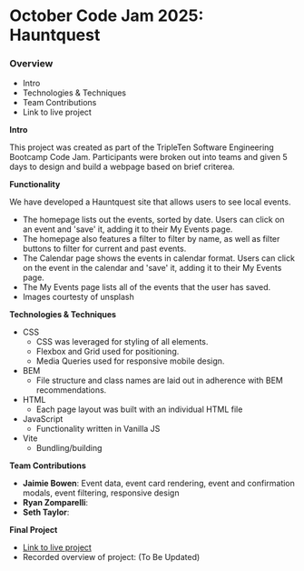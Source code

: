 # October Code Jam 2025: Hauntquest

### Overview

- Intro
- Technologies & Techniques
- Team Contributions
- Link to live project

**Intro**

This project was created as part of the TripleTen Software Engineering Bootcamp Code Jam. Participants were broken out into teams and given 5 days to design and build a webpage based on brief criterea.

**Functionality**

We have developed a Hauntquest site that allows users to see local events.

- The homepage lists out the events, sorted by date. Users can click on an event and 'save' it, adding it to their My Events page.
- The homepage also features a filter to filter by name, as well as filter buttons to filter for current and past events.
- The Calendar page shows the events in calendar format. Users can click on the event in the calendar and 'save' it, adding it to their My Events page.
- The My Events page lists all of the events that the user has saved.
- Images courtesty of unsplash

**Technologies & Techniques**

- CSS
  - CSS was leveraged for styling of all elements.
  - Flexbox and Grid used for positioning.
  - Media Queries used for responsive mobile design.
- BEM
  - File structure and class names are laid out in adherence with BEM recommendations.
- HTML
  - Each page layout was built with an individual HTML file
- JavaScript
  - Functionality written in Vanilla JS
- Vite
  - Bundling/building

**Team Contributions**

- **Jaimie Bowen**: Event data, event card rendering, event and confirmation modals, event filtering, responsive design
- **Ryan Zomparelli**:
- **Seth Taylor**:

**Final Project**

- [Link to live project](https://ryanzomparelli.github.io/Oct-Code-Jam-2025/index.html)
- Recorded overview of project: (To Be Updated)
